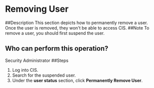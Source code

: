 # Removing User
##Description
This section depicts how to permanently remove a user. Once the user is removed, they won't be able to access CIS.
##Note
To remove a user, you should first suspend the user.
## Who can perform this operation?
Security Administrator
##Steps
1. Log into CIS.
2. Search for the suspended user.
3. Under the **user status** section, click **Permanently Remove User**.




